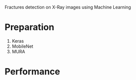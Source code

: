 Fractures detection on X-Ray images using Machine Learning
# Preparation
1. Keras
1. MobileNet
1. MURA
# Performance
